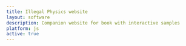 ```yaml
---
title: Illegal Physics website
layout: software
description: Companion website for book with interactive samples
platform: js
active: true
---
```


